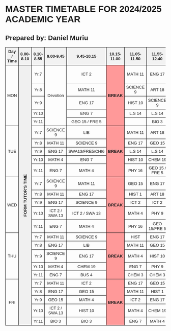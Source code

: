 <!DOCTYPE html>
<html lang="en">
<head>
  <meta charset="UTF-8">
 <title>School Timetable</title>
  <style>
    body {
      font-family: Arial, sans-serif;
      padding: 20px;
    }
    table {
      border-collapse: collapse;
      width: 100%;
      table-layout: fixed;
    }
    th, td {
      border: 1px solid black;
      padding: 5px;
      text-align: center;
      font-size: 13px;
      word-wrap: break-word;
    }
    th {
      background-color: #f2f2f2;
    }
     /* colors */
    .break { background-color: #ff9999; font-weight: bold; }
    .lunch { background-color: #ffff99; font-weight: bold; }
    .clubs { background-color: #99ccff; font-weight: bold; }
    .games { background-color: #99ff99; font-weight: bold; }
    /* vertical writing */
    .vertical {
      writing-mode: vertical-rl;
      transform: rotate(180deg);
      text-orientation: mixed;
      font-weight: bold;
      background-color: #f0f0f0;
    }
  </style>
</head>
<body>
  <h1>MASTER TIMETABLE FOR 2024/2025 ACADEMIC YEAR</h1>
  <h2>Prepared by: Daniel Muriu</h2>

  <div class="tt-wrap">
    <table>
      <thead>
        <tr>
          <th>Day / Time</th>
          <th>8.00-8.10</th>
          <th>8.10-8.55</th>
          <th>9.00-9.45</th>
          <th>9.45-10.15</th>
          <th>10.15-11.00</th>
          <th>11.05-11.50</th>
          <th>11.55-12.40</th>
          <th>12.40-1.30</th>
          <th>1.30-2.15</th>
          <th>2.20-3.05</th>
          <th>3.10-3.55</th>
          <th>3.55-4.00</th>
        </tr>
      </thead>
      <tbody>
        <!-- MONDAY -->
        <tr>
          <td rowspan="5">MON</td>
          <td class="vertical" rowspan="25">FORM TUTOR'S TIME</td>
          <td>Yr.7</td>
          <td rowspan="5">Devotion</td>
          <td>ICT 2</td>
          <td class="break" rowspan="5">BREAK</td>
          <td>MATH 11</td>
          <td>ENG 17</td>
          <td>P.E 13</td>
          <td class="lunch" rowspan="5">LUNCH</td>
          <td>GEO 15</td>
          <td>SCIENCE 9</td>
          <td>MUSIC 8</td>
          <td>FORM TUTOR'S TIME</td>
        </tr>
        <tr>
          <td>Yr.8</td>
          <td>MATH 11</td>
          <td>SCIENCE 9</td>
          <td>ART 18</td>
          <td>P.E 13</td>
          <td>ENG 17</td>
          <td>L.S 14</td>
          <td>L.S 14</td>
          <td></td>
        </tr>
        <tr>
          <td>Yr.9</td>
          <td>ENG 17</td>
          <td>HIST 10</td>
          <td>SCIENCE 9</td>
          <td>SWA13/FRE5/CHI6</td>
          <td>BUS 11</td>
          <td>MATH 4</td>
          <td>P.E 13</td>
          <td></td>
        </tr>
        <tr>
          <td>Yr.10</td>
          <td>ENG 7</td>
          <td>L.S 14</td>
          <td>L.S 14</td>
          <td>MATH 4</td>
          <td>BIO 19</td>
          <td>GEO 15</td>
          <td>HIST 10</td>
          <td></td>
        </tr>
        <tr>
          <td>Yr.11</td>
          <td>GEO 15 / FRE 5</td>
          <td></td>
          <td>BIO 3</td>
          <td>FRE/ICT 12</td>
          <td>ENG 7</td>
          <td>PHY 16</td>
          <td>SWA 13</td>
          <td>MATH 4</td>
          <td></td>
        </tr>
        <!-- TUESDAY -->
        <tr>
          <td rowspan="5">TUE</td>
          <td>Yr.7</td>
          <td>SCIENCE 9</td>
          <td>LIB</td>
          <td class="break" rowspan="5">BREAK</td>
          <td>MATH 11</td>
          <td>ART 18</td>
          <td>P.E 13</td>
          <td class="lunch" rowspan="5">LUNCH</td>
          <td>ENG 17</td>
          <td>HIST 1</td>
          <td rowspan="5" class="clubs">GENDER MEETING/DEBATE</td>
          <td></td>
        </tr>
        <tr>
          <td>Yr.8</td>
          <td>MATH 11</td>
          <td>SCIENCE 9</td>
          <td>ENG 17</td>
          <td>GEO 15</td>
          <td>P.E 13</td>
          <td>HIST 1</td>
          <td>ICT 2</td>
          <td></td>
        </tr>
        <tr>
          <td>Yr.9</td>
          <td>ENG 17</td>
          <td>SWA13/FRE5/CHI6</td>
          <td>L.S 14</td>
          <td>L.S 14</td>
          <td>MATH 4</td>
          <td>P.E 13</td>
          <td>SCIENCE 9</td>
          <td></td>
        </tr>
        <tr>
          <td>Yr.10</td>
          <td>MATH 4</td>
          <td>ENG 7</td>
          <td>HIST 10</td>
          <td>CHEM 19</td>
          <td>PHY 9</td>
          <td>BUS15/CHI6/FRE5</td>
          <td>BUS15/CHI6/FRE5</td>
          <td></td>
        </tr>
        <tr>
          <td>Yr.11</td>
          <td>ENG 7</td>
          <td>MATH 4</td>
          <td>PHY 16</td>
          <td>GEO 15 / FRE 5</td>
          <td>HIST 10</td>
          <td>BUS 4</td>
          <td>BUS 4</td>
          <td></td>
        </tr>
        <!-- WEDNESDAY -->
        <tr>
          <td rowspan="5">WED</td>
          <td>Yr.7</td>
          <td>SCIENCE 9</td>
          <td>MATH 11</td>
          <td class="break" rowspan="5">BREAK</td>
          <td>GEO 15</td>
          <td>ENG 17</td>
          <td>P.E 13</td>
          <td class="lunch" rowspan="5">LUNCH</td>
          <td>HIST 1</td>
          <td>ART 18</td>
          <td rowspan="5" class="clubs">CLUBS</td>
          <td></td>
        </tr>
        <tr>
          <td>Yr.8</td>
          <td>MATH 11</td>
          <td>ENG 17</td>
          <td>HIST 1</td>
          <td>ART 18</td>
          <td>P.E 13</td>
          <td>SCIENCE 9</td>
          <td>MUSIC 8</td>
          <td></td>
        </tr>
        <tr>
          <td>Yr.9</td>
          <td>ENG 17</td>
          <td>SCIENCE 9</td>
          <td>ICT 2</td>
          <td>ICT 2</td>
          <td>GEO 15</td>
          <td>MATH 4</td>
          <td>HIST 10</td>
          <td></td>
        </tr>
        <tr>
          <td>Yr.10</td>
          <td>ICT 2 / SWA 13</td>
          <td>ICT 2 / SWA 13</td>
          <td>MATH 4</td>
          <td>PHY 9</td>
          <td>ENG 7</td>
          <td>BIO 19</td>
          <td>GEO 15</td>
          <td></td>
        </tr>
        <tr>
          <td>Yr.11</td>
          <td>ENG 7</td>
          <td>MATH 4</td>
          <td>PHY 16</td>
          <td>GEO 15/FRE 5</td>
          <td>HIST 10</td>
          <td>BUS 4</td>
          <td>BUS 4</td>
          <td></td>
        </tr>
        <!-- THURSDAY -->
        <tr>
          <td rowspan="5">THU</td>
          <td>Yr.7</td>
          <td>MATH 11</td>
          <td>SCIENCE 9</td>
          <td class="break" rowspan="5">BREAK</td>
          <td>HIST</td>
          <td>ENG 17</td>
          <td>ICT 2</td>
          <td class="lunch" rowspan="5">LUNCH</td>
          <td>L.S 14</td>
          <td>L.S 14</td>
          <td rowspan="5" class="clubs">MIND LECTURE</td>
          <td></td>
        </tr>
        <tr>
          <td>Yr.8</td>
          <td>ENG 17</td>
          <td>LIB</td>
          <td>MATH 11</td>
          <td>GEO 15</td>
          <td>MUSIC 9</td>
          <td>SCIENCE 9</td>
          <td>SCIENCE 9</td>
          <td></td>
        </tr>
        <tr>
          <td>Yr.9</td>
          <td>SCIENCE 9</td>
          <td>ENG 17</td>
          <td>MATH 4</td>
          <td>HIST 10</td>
          <td>P.E 13</td>
          <td>GEO 15</td>
          <td>BUS 11</td>
          <td></td>
        </tr>
        <tr>
          <td>Yr.10</td>
          <td>MATH 4</td>
          <td>CHEM 19</td>
          <td>ENG 7</td>
          <td>PHY 9</td>
          <td>PHY 9</td>
          <td>MATH 4</td>
          <td>GEO 15</td>
          <td></td>
        </tr>
        <tr>
          <td>Yr.11</td>
          <td>ENG 7</td>
          <td>BUS 4</td>
          <td>CHEM 3</td>
          <td>CHEM 3</td>
          <td>PHY 16</td>
          <td>SWA 13</td>
          <td>SWA 13</td>
          <td></td>
        </tr>
        <!-- FRIDAY -->
        <tr>
          <td rowspan="5">FRI</td>
          <td>Yr.7</td>
          <td>MATH 11</td>
          <td>ICT 2</td>
          <td class="break" rowspan="5">BREAK</td>
          <td>ENG 17</td>
          <td>GEO 15</td>
          <td>P.E 13</td>
          <td class="lunch" rowspan="5">LUNCH</td>
          <td>SCIENCE 9</td>
          <td>MUSIC 8</td>
          <td rowspan="5" class="games">GAMES</td>
          <td></td>
        </tr>
        <tr>
          <td>Yr.8</td>
          <td>ENG 17</td>
          <td>GEO 15</td>
          <td>MATH 11</td>
          <td>HIST 1</td>
          <td>P.E 13</td>
          <td>ICT 2</td>
          <td>ICT 2</td>
          <td></td>
        </tr>
        <tr>
          <td>Yr.9</td>
          <td>GEO 15</td>
          <td>MATH 4</td>
          <td>ICT 2</td>
          <td>ENG 17</td>
          <td>SCIENCE 9</td>
          <td>BUS 11</td>
          <td>SWA13/FRE5/CHI6</td>
          <td></td>
        </tr>
        <tr>
          <td>Yr.10</td>
          <td>ICT 2 / SWA 13</td>
          <td>HIST 10</td>
          <td>MATH 4</td>
          <td>CHEM 19</td>
          <td>ENG 7</td>
          <td>BUS15/CHI6/FRE5</td>
          <td>BIO 19</td>
          <td></td>
        </tr>
        <tr>
          <td>Yr.11</td>
          <td>BIO 3</td>
          <td>BIO 3</td>
          <td>ENG 7</td>
          <td>MATH 4</td>
          <td>MATH 4</td>
          <td>HIST 10</td>
          <td>HIST 10</td>
          <td></td>
        </tr>
      </tbody>
    </table>
  </div>
</body>
</html>
